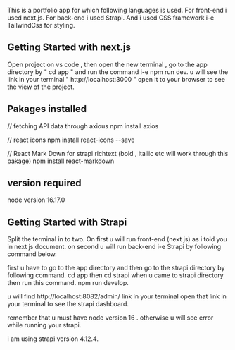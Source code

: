 This is a portfolio app for which following languages is used.
For front-end i used next.js.
For back-end i used Strapi.
And i used CSS framework i-e TailwindCss for styling.

## Getting Started with next.js

Open project on vs code , then open the new terminal , go to the app directory by " cd app " and run the command i-e npm run dev.
u will see the link in your terminal " http://localhost:3000 " open it to your browser to see the view of the project.

## Pakages installed 
// fetching API data through axious 
npm install axios

// react icons
npm install react-icons --save

// React Mark Down for strapi richtext (bold , itallic etc will work through this pakage)
npm install react-markdown

## version required
node version 16.17.0
 



## Getting Started with Strapi
Split the terminal in to two. On first u will run front-end (next js) as i told you in next js document.
on second u will run back-end i-e Strapi by following command below.

first u have to go to the app directory and then go to the strapi directory by following command.
cd app
then 
cd strapi
when u came to strapi directory then run this command.
npm run develop.

u will find http://localhost:8082/admin/ link in your terminal open that link in your terminal to see the strapi dashboard.

remember that u must have node version 16 . otherwise u will see error while running your strapi.

i am using strapi version 4.12.4.




